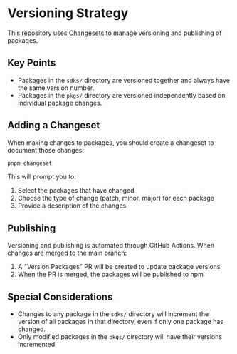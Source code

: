 # Versioning Strategy

This repository uses [Changesets](https://github.com/changesets/changesets) to manage versioning and publishing of packages.

## Key Points

- Packages in the `sdks/` directory are versioned together and always have the same version number.
- Packages in the `pkgs/` directory are versioned independently based on individual package changes.

## Adding a Changeset

When making changes to packages, you should create a changeset to document those changes:

```sh
pnpm changeset
```

This will prompt you to:
1. Select the packages that have changed
2. Choose the type of change (patch, minor, major) for each package
3. Provide a description of the changes

## Publishing

Versioning and publishing is automated through GitHub Actions. When changes are merged to the main branch:

1. A "Version Packages" PR will be created to update package versions
2. When the PR is merged, the packages will be published to npm

## Special Considerations

- Changes to any package in the `sdks/` directory will increment the version of all packages in that directory, even if only one package has changed.
- Only modified packages in the `pkgs/` directory will have their versions incremented.
